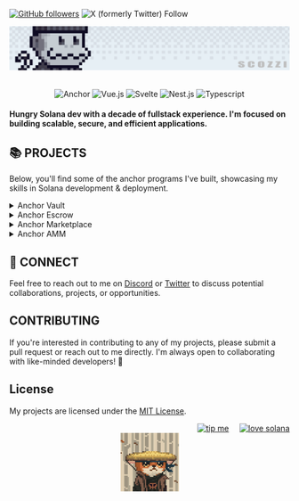 [![GitHub followers](https://img.shields.io/github/followers/scozzi.svg?style=social&label=Follow)](https://github.com/scozzi?tab=followers)
![X (formerly Twitter) Follow](https://img.shields.io/twitter/follow/ScozziAxie)
<br/>

![Scozzi Banner](./scozzi-banner-cropped.png)

<br />

<div align="center">
    <img width="50" src="https://www.anchor-lang.com/icons/anchor.png" alt="Anchor" title="Anchor"/>
	<img width="50" src="https://raw.githubusercontent.com/marwin1991/profile-technology-icons/refs/heads/main/icons/vue_js.png" alt="Vue.js" title="Vue.js"/>
	<img width="50" src="https://raw.githubusercontent.com/marwin1991/profile-technology-icons/refs/heads/main/icons/svelte.png" alt="Svelte" title="Svelte"/>
    <img width="50" src="https://raw.githubusercontent.com/marwin1991/profile-technology-icons/refs/heads/main/icons/nest_js.png" alt="Nest.js" title="Nest.js"/>
    <img width="38" src="https://download.blender.org/branding/community/blender_community_badge_orange.png" alt="Typescript" title="Blender"/>
</div>

#### Hungry Solana dev with a decade of fullstack experience. I'm focused on building scalable, secure, and efficient applications.

## 📚 PROJECTS

Below, you'll find some of the anchor programs I've built, showcasing my skills in Solana development & deployment.

<details>
<summary>Anchor Vault</summary>

<br />

Simple Anchor Vault to stow away and manage $SOL on Solana.

#### Features

- Flexible, programmable access control
- Integration with Solana's ecosystem

[learn more](./1.Vault/Readme.md)

[comment]: <> (Extend Catistics)

<br />
</details>

<details>
<summary>Anchor Escrow</summary>

<br />
Simple Anchor Escrow service to make available for swaps one asset for another on Solana.

#### Key Features

- Decentralized, trustless transactions
- Secure, on-chain escrow mechanism

[learn more](./2.Escrow/Readme.md)

[comment]: <> (Extend Catistics)

</details>

<details>
<summary>Anchor Marketplace</summary>

<br />
A decentralized marketplace built on Solana, supporting a variety of spl tokens.

#### Key Features

- Decentralized, trustless trading
- Support for various digital assets

  [learn more](./3.Marketplace/Readme.md)

[comment]: <> (Extend Catistics)

</details>

<details>
<summary>Anchor AMM</summary>

<br />
A simple Anchor AMM market maker to provide a way provide liquidity for asset pairs.

#### Key Features

- Decentralized, trustless trading

  [learn more](./3.Marketplace/Readme.md)

[comment]: <> (Extend Catistics)

</details>

## 🤝 CONNECT

Feel free to reach out to me on [Discord](https://i.imgur.com/DJTajT9.png) or [Twitter](https://x.com/ScozziAxie) to discuss potential collaborations, projects, or opportunities.

## CONTRIBUTING

If you're interested in contributing to any of my projects, please submit a pull request or reach out to me directly. I'm always open to collaborating with like-minded developers! 🍻

## License

My projects are licensed under the [MIT License](link).

<div align="right">
    <!-- <img width="100" src="https://www.poweredbysolana.com/stacked-color.svg" alt="powered by solana" title="Solana"/> -->
    <a href="https://explorer.solana.com/address/jP82x1ZmtDkSim1a3xjP1bLy23tuxf4K6mWt8Yk5Js5"><img style="margin-right: 15px;" height="45" src="https://cdn-icons-png.flaticon.com/128/15437/15437394.png" alt="tip me" title="tip"/></a>
    <a href="https://solana.com/developers/ecosystem/solana-community/solana-tip-bot"><img width="100" src="https://www.poweredbysolana.com/ils-red.svg" alt="love solana" title="Solana"/></a>
</div>

<div align="center">
    <img width="105" src="./scozzi-gif.gif" alt="Scozzi Gif" title="Scozzi Gif"/>
</div>
